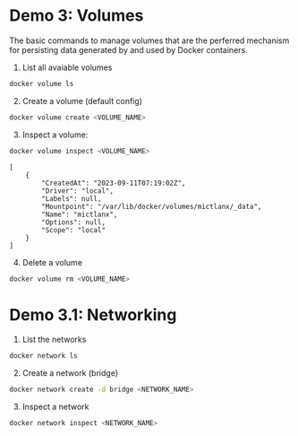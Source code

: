 # Demo 3: Volumes
The basic commands to manage volumes that are the perferred mechanism for persisting data generated by and used by Docker containers.

1. List all avaiable volumes
```bash
docker volume ls 
```
2. Create a volume (default config)
```bash
docker volume create <VOLUME_NAME>
```
3. Inspect a volume:
```bash
docker volume inspect <VOLUME_NAME>
```
```console
[
    {
        "CreatedAt": "2023-09-11T07:19:02Z",
        "Driver": "local",
        "Labels": null,
        "Mountpoint": "/var/lib/docker/volumes/mictlanx/_data",
        "Name": "mictlanx",
        "Options": null,
        "Scope": "local"
    }
]
```
4. Delete a volume
```bash
docker volume rm <VOLUME_NAME>
```
# Demo 3.1: Networking

1. List the networks
```bash
docker network ls
```
2. Create a network (bridge)
```bash
docker network create -d bridge <NETWORK_NAME>
```
3. Inspect a network
```bash
docker network inspect <NETWORK_NAME>
```